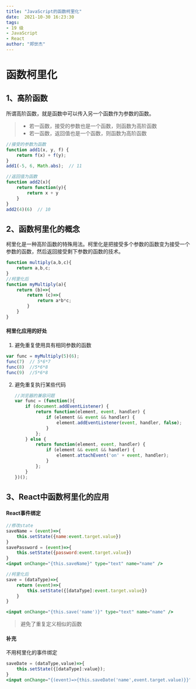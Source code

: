 ```yaml
---
title: "JavaScript的函数柯里化"
date:  2021-10-30 16:23:30
tags:
- 19 级
- JavaScript
- React
author: "郑世杰"
---
```


# 函数柯里化

## 1、高阶函数

所谓高阶函数，就是函数中可以传入另一个函数作为参数的函数。

> * 若一函数，接受的参数也是一个函数，则函数为高阶函数
> * 若一函数，返回值也是一个函数，则函数为高阶函数

```js
//接受的参数为函数
function add1(x, y, f) {
    return f(x) + f(y);
}
add1(-5, 6, Math.abs);  // 11

//返回值为函数
function add2(x){
    return function(y){
        return x + y
    }
}
add2(4)(6)  // 10
```



## 2、函数柯里化的概念

柯里化是一种高阶函数的特殊用法。柯里化是把接受多个参数的函数变为接受一个参数的函数，然后返回接受剩下参数的函数的技术。

```js
function multiply(a,b,c){
    return a,b,c;
}
//柯里化后
function myMultiply(a){
    return (b)=>{
        return (c)=>{
            return a*b*c;
        }
    }
}
```

#### 柯里化应用的好处

1.  避免重复使用具有相同参数的函数

   ```js
   var func = myMultiply(5)(6);
   func(7)  // 5*6*7
   func(8)  //5*6*8
   func(9)  //5*6*8
   ```

2. 避免重复执行某些代码

   ```js
   //浏览器的兼容问题
   var func = (function(){
       if (document.addEventListener) {
           return function(element, event, handler) {
               if (element && event && handler) {
                   element.addEventListener(event, handler, false);
               }
           };
       } else {
           return function(element, event, handler) {
               if (element && event && handler) {
                   element.attachEvent('on' + event, handler);
               }
           };
       }
   })();
   ```

   

## 3、React中函数柯里化的应用

#### React事件绑定

```jsx
//修改state
saveName = (event)=>{
	this.setState({name:event.target.value})
}
savePassword = (event)=>{
	this.setState({password:event.target.value})
}
<input onChange="{this.saveName}" type="text" name="name" />

//柯里化后
save = (dataType)=>{
    return (event)=>{
        this.setState({[dataType]:event.target.value})
    }
}

<input onChange="{this.save('name')}" type="text" name="name" />
```

> 避免了重复定义相似的函数

#### 补充

不用柯里化的事件绑定

```jsx
saveDate = (dataType,value)=>{
    this.setState({[dataType]:value});
}
<input onChange="{(event)=>{this.saveDate('name',event.target.value)}}" type="text" name="name" />
```

